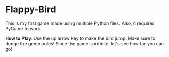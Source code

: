 # Flappy-Bird
This is my first game made using multiple Python files. Also, it requires PyGame to work.

**How to Play**:
Use the up arrow key to make the bird jump.
Make sure to dodge the green poles!
Since the game is infinite, let's see how far you can go!
